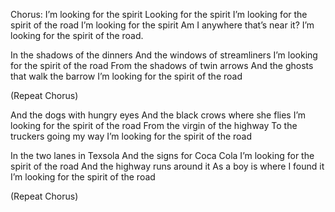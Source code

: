Chorus:
I’m looking for the spirit
Looking for the spirit 
I’m looking for the spirit of the road
I’m looking for the spirit
Am I anywhere that’s near it?
I’m looking for the spirit of the road.

In the shadows of the dinners
And the windows of streamliners
I’m looking for the spirit of the road
From the shadows of twin arrows
And the ghosts that walk the barrow
I’m looking for the spirit of the road

(Repeat Chorus)

And the dogs with hungry eyes
And the black crows where she flies
I’m looking for the spirit of the road
From the virgin of the highway
To the truckers going my way
I’m looking for the spirit of the road

In the two lanes in Texsola
And the signs for Coca Cola
I’m looking for the spirit of the road
And the highway runs around it
As a boy is where I found it
I’m looking for the spirit of the road

(Repeat Chorus)
